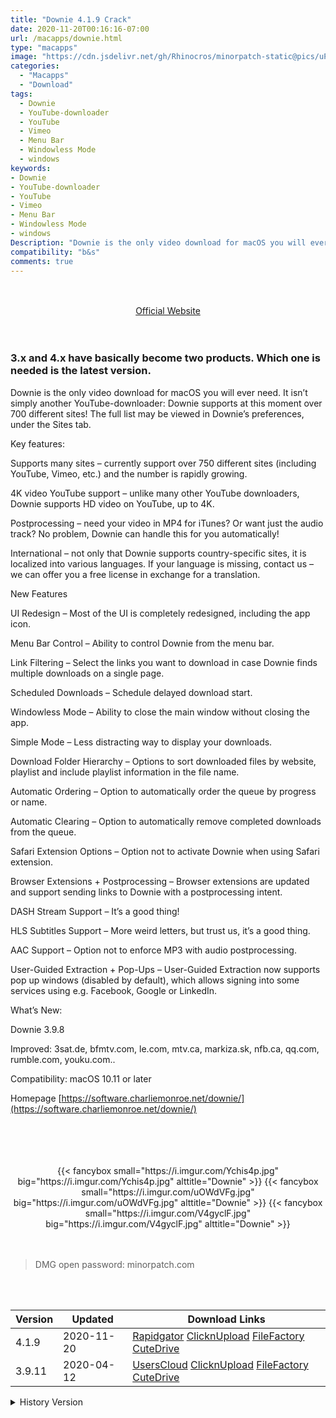 ```yaml
---
title: "Downie 4.1.9 Crack"
date: 2020-11-20T00:16:16-07:00
url: /macapps/downie.html
type: "macapps"
image: "https://cdn.jsdelivr.net/gh/Rhinocros/minorpatch-static@pics/uPic/EqRkR5.png"
categories:
  - "Macapps"
  - "Download"
tags:
  - Downie
  - YouTube-downloader
  - YouTube
  - Vimeo
  - Menu Bar
  - Windowless Mode
  - windows
keywords:
- Downie
- YouTube-downloader
- YouTube
- Vimeo
- Menu Bar
- Windowless Mode
- windows
Description: "Downie is the only video download for macOS you will ever need.Downie supports at this moment over 700 different sites! The full list may be viewed in Downie’s preferences, under the Sites tab."
compatibility: "b&s"
comments: true
---
```


<br/>
<br/>
<center>
<a href="https://software.charliemonroe.net/downie/" target="blank"><div class="border px-4 border-blue-500 rounded-lg transition duration-500 
    ease-in-out w-48 text-lg text-blue-500 text-center hover:bg-blue-500 hover:text-white">
  Official Website 
</div></a>
</center>
<br/>
<br/>

### 3.x and 4.x have basically become two products. Which one is needed is the latest version.

Downie is the only video download for macOS you will ever need. It isn’t simply another YouTube-downloader: Downie supports at this moment over 700 different sites! The full list may be viewed in Downie’s preferences, under the Sites tab.

Key features:

Supports many sites – currently support over 750 different sites (including YouTube, Vimeo, etc.) and the number is rapidly growing.

4K video YouTube support – unlike many other YouTube downloaders, Downie supports HD video on YouTube, up to 4K.

Postprocessing – need your video in MP4 for iTunes? Or want just the audio track? No problem, Downie can handle this for you automatically!

International – not only that Downie supports country-specific sites, it is localized into various languages. If your language is missing, contact us – we can offer you a free license in exchange for a translation.

New Features

UI Redesign – Most of the UI is completely redesigned, including the app icon.

Menu Bar Control – Ability to control Downie from the menu bar.

Link Filtering – Select the links you want to download in case Downie finds multiple downloads on a single page.

Scheduled Downloads – Schedule delayed download start.

Windowless Mode – Ability to close the main window without closing the app.

Simple Mode – Less distracting way to display your downloads.

Download Folder Hierarchy – Options to sort downloaded files by website, playlist and include playlist information in the file name.

Automatic Ordering – Option to automatically order the queue by progress or name.

Automatic Clearing – Option to automatically remove completed downloads from the queue.

Safari Extension Options – Option not to activate Downie when using Safari extension.

Browser Extensions + Postprocessing – Browser extensions are updated and support sending links to Downie with a postprocessing intent.

DASH Stream Support – It’s a good thing!

HLS Subtitles Support – More weird letters, but trust us, it’s a good thing.

AAC Support – Option not to enforce MP3 with audio postprocessing.

User-Guided Extraction + Pop-Ups – User-Guided Extraction now supports pop up windows (disabled by default), which allows signing into some services using e.g. Facebook, Google or LinkedIn.

What’s New:

Downie 3.9.8

Improved: 3sat.de, bfmtv.com, le.com, mtv.ca, markiza.sk, nfb.ca, qq.com, rumble.com, youku.com..

Compatibility: macOS 10.11 or later

Homepage [https://software.charliemonroe.net/downie/](https://software.charliemonroe.net/downie/)

<br/>
<br/>
<script async src="https://pagead2.googlesyndication.com/pagead/js/adsbygoogle.js"></script>
<ins class="adsbygoogle"
     style="display:block; text-align:center;"
     data-ad-layout="in-article"
     data-ad-format="fluid"
     data-ad-client="ca-pub-8746275014476192"
     data-ad-slot="5144997159"></ins>
<script>
     (adsbygoogle = window.adsbygoogle || []).push({});
</script>
<br/>
<br/>


<center>

<div class="w-full grid grid-cols-3 flex gap-2">
{{< fancybox small="https://i.imgur.com/Ychis4p.jpg" big="https://i.imgur.com/Ychis4p.jpg" alttitle="Downie" >}}
{{< fancybox small="https://i.imgur.com/uOWdVFg.jpg" big="https://i.imgur.com/uOWdVFg.jpg" alttitle="Downie" >}}
{{< fancybox small="https://i.imgur.com/V4gyclF.jpg" big="https://i.imgur.com/V4gyclF.jpg" alttitle="Downie" >}}
</div>

</center>

<br/>
<br/>


> DMG open password: minorpatch.com

<br/>

<br/>
<div id="history_version" class="history_version">

| Version | Updated | Download Links |
| ---- | ---- | ---- |
| 4.1.9 | 2020-11-20 | [Rapidgator](https://ouo.io/kk8ATnV)   [ClicknUpload](https://ouo.io/eCjy99)   [FileFactory](https://ouo.io/pxno4f)   [CuteDrive](https://ouo.io/O5Nsiz) |
| 3.9.11 | 2020-04-12 | [UsersCloud](https://ouo.io/Jsg6rY)   [ClicknUpload](https://ouo.io/ENkRS6)   [FileFactory](https://ouo.io/Im765h)   [CuteDrive](https://ouo.io/Rjy4c5) |
<details>
<summary>History Version</summary>

| Version | Updated | Download Links |
| ---- | ---- | ---- |
| 4.1.8 | 2020-10-30 | [Rapidgator](https://ouo.io/snHh3k4)   [ClicknUpload](https://ouo.io/emPRiWj)   [FileFactory](https://ouo.io/fo9LOs)   [CuteDrive](https://ouo.io/IhK6Bv) |
| 4.1.7 | 2020-10-10 | [UsersCloud](https://ouo.io/at6e3XA)   [ClicknUpload](https://ouo.io/Pe41Vp)   [FileFactory](https://ouo.io/XsZ6fWz)   [CuteDrive](https://ouo.io/7bQb6Z) |
| 4.1.6 | 2020-10-01 | [UsersCloud](https://ouo.io/M8NRbb)   [ClicknUpload](https://ouo.io/RkgGA6)   [FileFactory](https://ouo.io/WBCpxt)   [CuteDrive](https://ouo.io/rN5F2o) |
| 4.1.5 | 2020-09-17 | [UsersCloud](https://ouo.io/ORpGNt)   [ClicknUpload](https://ouo.io/TXgGqf)   [FileFactory](https://ouo.io/WV8UcMC)   [CuteDrive](https://ouo.io/TVtjll) |
| 4.1.4 | 2020-09-04 | [UsersCloud](https://ouo.io/Q08469)   [ClicknUpload](https://ouo.io/s6qMes)   [FileFactory](https://ouo.io/HPnNomG)   [CuteDrive](https://ouo.io/iCnwS3) |
| 4.1.3 | 2020-08-26 | [UsersCloud](https://ouo.io/KO7QP0m)   [ClicknUpload](https://ouo.io/nJJttZ)   [FileFactory](https://ouo.io/NvlTg2)   [CuteDrive](https://ouo.io/y1eZh4) |
| 4.1.2 | 2020-08-12 | [UsersCloud](https://ouo.io/DdbuGT)   [ClicknUpload](https://ouo.io/Uyaz6Q)   [FileFactory](https://ouo.io/BmbUXUd)   [CuteDrive](https://ouo.io/b55DUG) |
| 4.1.1.4143 | 2020-08-05 | [UsersCloud](https://ouo.io/JI5ABg)   [ClicknUpload](https://ouo.io/ECFJ7L)   [FileFactory](https://ouo.io/mvemtT)   [CuteDrive](https://ouo.io/1A1Yse) |
| 4.1.1 | 2020-08-04 | [UsersCloud](https://ouo.io/lBWmbZ)   [ClicknUpload](https://ouo.io/eIIxzS)   [FileFactory](https://ouo.io/LzTWBC)   [CuteDrive](https://ouo.io/3PCfUs) |
| 4.1 | 2020-07-21 | [UsersCloud](https://ouo.io/MCLL76)   [ClicknUpload](https://ouo.io/hg12xa)   [FileFactory](https://ouo.io/Zx7c9k)   [CuteDrive](https://ouo.io/4BzNcz0) |
| 4.0.17 | 2020-07-15 | [UsersCloud](https://ouo.io/jNT5auY)   [ClicknUpload](https://ouo.io/DnxQVb)   [FileFactory](https://ouo.io/mU1oeY)   [CuteDrive](https://ouo.io/nWFCLe) |
| 4.0.16 | 2020-07-08 | [UsersCloud](https://ouo.io/R7i6N2)   [ClicknUpload](https://ouo.io/HvWgCca)   [FileFactory](https://ouo.io/vCcbGr)   [CuteDrive](https://ouo.io/ePnLAG) |
| 4.0.15 | 2020-06-25 | [UsersCloud](https://ouo.io/QKd51t)   [ClicknUpload](https://ouo.io/sqgz9T)   [FileFactory](https://ouo.io/rERb6O)   [CuteDrive](https://ouo.io/4d2yEf) |
| 4.0.14 | 2020-06-11 | [UsersCloud](https://ouo.io/a8MqAJ)   [ClicknUpload](https://ouo.io/mAt11Q)   [FileFactory](https://ouo.io/I7qOyx)   [CuteDrive](https://ouo.io/v8UMTl) |
| 4.0.13 | 2020-06-02 | [UsersCloud](https://ouo.io/W6edWo)   [ClicknUpload](https://ouo.io/yZAX0o)   [FileFactory](https://ouo.io/rQfp6P)   [CuteDrive](https://ouo.io/C1kWsS) |
| 4.0.12 | 2020-05-27 | [UsersCloud](https://ouo.io/WwCyBAd)   [ClicknUpload](https://ouo.io/xknjnn)   [FileFactory](https://ouo.io/LVccTp)   [CuteDrive](https://ouo.io/sZxOrz) |
| 4.0.11.4105 | 2020-05-19 | [UsersCloud](https://ouo.io/VBfaTH)   [ClicknUpload](https://ouo.io/d6EUG5)   [FileFactory](https://ouo.io/W85oTJ)   [CuteDrive](https://ouo.io/557yHd) |
| 4.0.10.4101 | 2020-05-14 | [UsersCloud](https://ouo.io/gxHkfC)   [ClicknUpload](https://ouo.io/wEXMar)   [FileFactory](https://ouo.io/Id5U0x)   [CuteDrive](https://ouo.io/VWcbqWG) |
| 4.0.8.4098 | 2020-05-05 | [UsersCloud](https://ouo.io/tw9BEu)   [ClicknUpload](https://ouo.io/1S5wg8)   [FileFactory](https://ouo.io/HuBs9sn)   [CuteDrive](https://ouo.io/jeENNq) |
| 4.0.8.4092 | 2020-04-17 | [UsersCloud](https://ouo.io/13z6xF)   [ClicknUpload](https://ouo.io/rJKJcc)   [FileFactory](https://ouo.io/LZVZJ4)   [CuteDrive](https://ouo.io/TVksZ7) |
| 4.0.7.4089 | 2020-04-09 | [UsersCloud](https://ouo.io/gKSuhM)   [ClicknUpload](https://ouo.io/pZDurK)   [FileFactory](https://ouo.io/CXYGOS)   [CuteDrive](https://ouo.io/2EA2Hn) |
| 4.0.6 | 2020-03-31 | [UsersCloud](https://ouo.io/5CdixWE)   [ClicknUpload](https://ouo.io/jYrLyu)   [FileFactory](https://ouo.io/LZcsAZd)   [CuteDrive](https://ouo.io/Q6u5gD) |
| 4.0.5 | 2020-03-24 | [UsersCloud](https://ouo.io/Hi10CK)   [ClicknUpload](https://ouo.io/n5UCKX)   [FileFactory](https://ouo.io/Ve8unD)   [CuteDrive](https://ouo.io/kRhex4) |
| 4.0.4 | 2020-03-17 | [UsersCloud](https://ouo.io/27hTP8)   [ClicknUpload](https://ouo.io/qvF9km7)   [FileFactory](https://ouo.io/Uv6a3Y)   [CuteDrive](https://ouo.io/xuWWc6) |
| 4.0.3.4073 | 2020-03-04 | [UsersCloud](https://ouo.io/JFDfo7)   [ClicknUpload](https://ouo.io/oWdS5z)   [FileFactory](https://ouo.io/JX8bEY)   [CuteDrive](https://ouo.io/JX8bEY) |
| 4.0.2.4069 | 2020-02-27 | [UsersCloud](https://ouo.io/PW7yGw)   [ClicknUpload](https://ouo.io/jsa6gU)   [FileFactory](https://ouo.io/sySKUp)   [CuteDrive](https://ouo.io/7TlL6D) |
| 4.0.2 | 2020-02-25 | [UsersCloud](https://ouo.io/SMHSFe)   [ClicknUpload](https://ouo.io/xCM4hR)   [FileFactory](https://ouo.io/EIyZhM)   [CuteDrive](https://ouo.io/tYZv2b) |
| 4.0.1.4060 | 2020-02-22 | [UsersCloud](https://ouo.io/xaN0li)   [ClicknUpload](https://ouo.io/MYFDFu)   [FileFactory](https://ouo.io/zIWPkN)   [CuteDrive](https://ouo.io/wWPONE) |
| 4.0.1 | 2020-02-21 | [UsersCloud](https://ouo.io/UeLpsd)   [ClicknUpload](https://ouo.io/yDOSeC)   [FileFactory](https://ouo.io/acLqMI)   [CuteDrive](https://ouo.io/w1cWQq) |
| 4.0.0.4054 | 2020-02-19 | [UsersCloud](https://ouo.io/wDZAmx)   [ClicknUpload](https://ouo.io/J92Qww)   [Mega](https://ouo.io/34knBw)   [CuteDrive](https://ouo.io/aWqu4m) |
| 3.9.10 | 2020-02-19 | [UsersCloud](https://ouo.io/17c3R)   [ClicknUpload](https://ouo.io/POkCuh)   [Mega](https://ouo.io/y896Ir)   [CuteDrive](https://ouo.io/IL131Q) |
| 3.9.9 | 2020-02-11 | [UsersCloud](https://ouo.io/OJ423p)   [ClicknUpload](https://ouo.io/irYr2g)   [Mega](https://ouo.io/8IpwOb)   [CuteDrive](https://ouo.io/bFAF5D) |
| 3.9.8 | 2020-01-30 | [UsersCloud](https://ouo.io/rRlY1z)   [ClicknUpload](https://ouo.io/iavJ2c)   [Mega](https://ouo.io/lrm1XLB)   [CuteDrive](https://ouo.io/vljZkW) |
</details>

</div>
